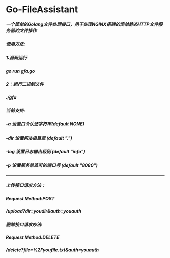 # Go-FileAssistant
##### 一个简单的Golang文件处理接口，用于处理NGINX搭建的简单静态HTTP文件服务器的文件操作

##### 使用方法:
##### 1:源码运行
##### go run gfa.go
##### 2：运行二进制文件
##### ./gfa

##### 当前支持:
#####  -a 设置口令认证字符串(default NONE)
#####  -dir 设置网站根目录 (default ".")
#####  -log 设置日志输出级别 (default "info")
#####  -p 设置服务器监听的端口号 (default "8080")
***
##### 上传接口请求方法：
##### Request Method:POST
##### /upload?dir=youdir&auth=youauth
##### 删除接口请求办法:
##### Request Method:DELETE
##### /delete?file=%2Fyoufile.txt&auth=youauth
